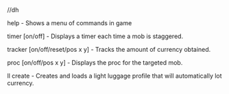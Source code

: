 

//dh



help - Shows a menu of commands in game

timer [on/off] - Displays a timer each time a mob is staggered.

tracker [on/off/reset/pos x y] - Tracks the amount of currency obtained.

proc [on/off/pos x y] - Displays the proc for the targeted mob.

ll create - Creates and loads a light luggage profile that will automatically lot currency.
